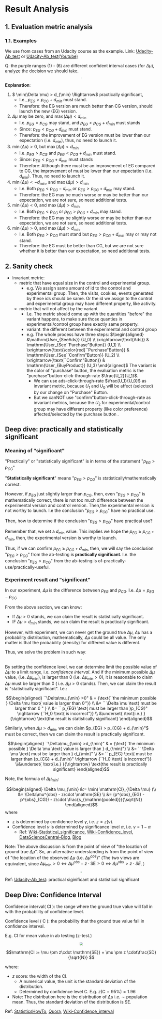 # Result Analysis

## 1. Evaluation metric analysis

### 1.1. Examples

We use from cases from an Udacity course as the example. Link: [Udacity-Ab_test](https://classroom.udacity.com/courses/ud257/lessons/4018018619/concepts/40043987150923) or [Udacity-Ab_test(Youtube)](https://youtu.be/6pGDwrJHitw)

Q: the purple ranges (1) - (6) are different confident interval cases (for $\Delta \mu$), analyze the decision we should take.

<div  align="center"><img src=./result_analysis_asset/confidence_interval_cases.png style = "zoom:15%"></div>

**Explanation**:

1. $ \min(\Delta \mu) > d_{\min} \Rightarrow$ practically significant, 
   - I.e., $p_{EG}>p_{CG}+d_{min}$ must stand.
   - Therefore: the EG version are much better than CG version, should launch the new (EG) version.
2. $\Delta \mu$ may be zero, and $\max(\Delta \mu) < d_{\min}$ 
   - I.e. $p_{EG}=p_{CG}$ may stand, and $p_{EG}<p_{CG}+d_{min}$ must stands
   - Since: $p_{EG}<p_{CG}+d_{min}$ must stand.
   - Therefore: the improvement of EG version must be lower than our expectation (i.e. $d_{\min}$), thus, no need to launch it.
3. $\min(\Delta \mu) >0$, but $\max(\Delta \mu) < d_{\min}$ 
   - I.e. $p_{EG}>p_{CG}$ and $p_{EG}<p_{CG}+d_{min}$ must stand.
   - Since: $p_{EG}<p_{CG}+d_{min}$ must stands
   - Therefore: Although there must be an improvement of EG compared to CG, the improvement of must be lower than our expectation (i.e. $d_{\min}$). Thus, no need to launch it.
4. $\min(\Delta \mu) <-d_{\min}$, and $\max(\Delta \mu) > d_{\min}$ 
   - I.e. Both $p_{EG}<p_{CG} - d_{\min}$ or $p_{EG}>p_{CG}+d_{min}$ may stand.
   - Therefore: the EG may be much worse or may be better than our expectation, we are not sure, so need additional tests.
5. $\min(\Delta \mu) <0$, and $\max(\Delta \mu) > d_{\min}$ 
   - I.e. Both $p_{EG}<p_{CG}$ or $p_{EG}>p_{CG}+d_{min}$ may stand.
   - Therefore: the EG may be slightly worse or may be better than our expectation, we are not sure, so need additional tests.
6. $\min(\Delta \mu) >0$, and $\max(\Delta \mu) > d_{\min}$ 
   - I.e. Both $p_{EG}>p_{CG}$ must stand but $p_{EG}>p_{CG}+d_{min}$ may or may not stand.
   - Therefore: the EG must be better than CG, but we are not sure whether it is better than our expectation, so need additional tests.

## 2. Sanity check

- Invariant metric: 
  - metric that have equal size in the control and experimental group.
    - e.g. We assign same amount of id to the control and experimental group. Then, the visits, cookies, events generated by these ids should be same. Or the id we assign to the control and experimental group may have different property, like activity.
  - metric that will not affect by the variant
    - I.e. The metric should come up with the quantities "before" the variant happens, to make sure those quanties in experimental/control group have exactly same property.
    - variant: the different between the experimental and control group
    - e.g. The whole process have three steps: 
      $\begin{aligned}
       &\mathrm{User_{SeeAds}} (U_0)
       \\
       \xrightarrow{\text{Ads}} & \mathrm{User_{See``Purchase"Button}} (U_1)
       \\
       \xrightarrow{\text{\color{red}``Purchase"Button}} & \mathrm{User_{See``Confirm"Button}} (U_2)
       \\
       \xrightarrow{\text{``Confirm"Button}} & \mathrm{User_{BuyProduct}} (U_3)
      \end{aligned}$
      The variant is the color of "purchase" button, the evaluation metric is the "purchase"button-click-through-rate $\frac{U_2}{U_1}$.
      - We can use ads-click-through-rate $\frac{U_1}{U_0}$ as invariant metric, because $U_1$ and $U_0$ will be affect (selected) by our change on "Purchase" Button.
      - But we canNOT use "confirm"button-click-through-rate as invariant metrics, because the $U_2$ for experimental/control group may have different property (like color preference) affected/selected by the purchase button .



## Deep dive: practically and statistically significant

### Meaning of "significant"

"Practically" or "statistically significant" is in terms of the statement "$p_{EG}>p_{CG}$"

"**Statistically significant**" means "$p_{EG}>p_{CG}$" is statistically/mathematically correct. 

However, if $p_{EG}$ just slightly larger than $p_{CG}$, then, even "$p_{EG}>p_{CG}$" is mathematically correct, there is not too much difference between the experimental version and control version. Then,the experimental version is not worthy to launch. I.e the conclusion "$p_{EG}>p_{CG}$" have no practical use.

Then, how to determine if the conclusion "$p_{EG}>p_{CG}$" have practical use?

Remember that, we set a $d_{\min}$ value. This implies we hope the $p_{EG} \geq p_{CG}+d_{\min}$, then, the experimental version is worthy to launch.

Thus, if we can confirm $p_{EG} \geq p_{CG}+d_{\min}$, then, we will say the conclusion "$p_{EG}>p_{CG}$" from the ab-testing is **practically significant**. I.e. the conclusion "$p_{EG}>p_{CG}$" from the ab-testing is of-practically-use/practically-useful.

### Experiment result and "significant"

In our experiment, $\Delta \mu$ is the difference between $p_{EG}$ and $p_{CG}$. I.e. $\Delta \mu = p_{EG} - p_{CG}$

From the above section, we can know:

- If $\Delta \mu>0$ stands, we can claim the result is statistically significant.
- IF $\Delta \mu>d_{min}$ stands, we can claim the result is practically significant.

However, with experiment, we can never get the ground true $\Delta \mu$, $\Delta \mu$ has a probability distribution, mathematically, $\Delta \mu$ could be all value. The only matter is that the probability (density) for different value is different.

Thus, we solve the problem in such way:

<div  align="center"><img src=./result_analysis_asset/statistically_and_practically_significant_1.jpeg style = "zoom:25%"></div>

 By setting the confidence level, we can determine limit the possible value of $\Delta \mu$ to a limit range, i.e. *confidence interval*. And if the minimum possible $\Delta \mu$ value, (i.e. $\Delta \mu_{\min}$), is larger than 0 (i.e. $\Delta \mu_{\min} > 0$), it is reasonable to claim $\Delta \mu$ must be larger than 0 ( i.e. $\Delta \mu >0$ stands). Then, we can claim the result is "statistically significant". I.e.:

$$\begin{aligned}
``\Delta\mu_{\min} >0" & = {\text{``the minimum possible } \Delta \mu \text{ value is larger than 0''}} 
\\ &= `` \Delta \mu \text{ must be larger than 0 "  } 
\\ &= `` p_{EG} \text{ must be larger than }p_{CG}" \rightarrow {``H_0 \text{ is incorrect"}}
\\ &\underset{ \text{i.e.} }{\rightarrow} \text{the result is statistically significant}
\end{aligned}$$

Similarly, when $\Delta \mu > d_{\min}$, we can claim $p_{EG} > p_{CG} + d_{\min}"$ must be correct, then we can claim the result is practically significant.

$$\begin{aligned}
``\Delta\mu_{\min} >d_{\min}" & = {\text{``the minimum possible } \Delta \mu \text{ value is larger than } d_{\min}"} 
\\ &= `` \Delta \mu \text{ must be larger than } d_{\min}"
\\ &= `` p_{EG} \text{ must be larger than }p_{CG} + d_{\min}" \rightarrow {``H_0 \text{ is incorrect"}}
\\&\underset{ \text{i.e.} }{\rightarrow} \text{the result is practically significant}
\end{aligned}$$

Note, the formula of $\Delta \mu_{\min}$:

$$\begin{aligned}
    \Delta \mu_{\min} &:= \min( \mathrm{CI}_{\Delta \mu} )\\ 
    &= \Delta\mu^{obs} - z\cdot \mathrm{SE} \\
    &= (p^{obs}_{EG} - p^{obs}_{CG}) - z\cdot \frac{s_{\mathrm{pooled}}}{\sqrt{N}} 
\end{aligned}$$
where 
- z is determined by confidence level $\gamma$, i.e. $z = z(\gamma)$.
- Confidence level $\gamma$ is determined by significance level $\alpha$, i.e. $\gamma = 1-\alpha$
  - Ref:  [Wiki-Statistical_significance](https://en.wikipedia.org/wiki/Statistical_significance), [Wiki-Confidence_level](https://en.wikipedia.org/wiki/Confidence_interval), [DataScienceCentral-Blog](https://www.datasciencecentral.com/profiles/blogs/significance-level-vs-confidence-level-vs-confidence-interval), [Blog](https://statisticsbyjim.com/hypothesis-testing/hypothesis-tests-confidence-intervals-levels/)


Note: The above discussion is from the point of view of "the location of ground true $\Delta \mu$". So, an alternative understanding is from the point of view of "the location of  the observed $\Delta \mu$ (i.e. $\Delta \mu^{obs}$)"
(The two views are equivalent, since $\Delta \mu_{\min} > 0 \Leftrightarrow \Delta\mu^{obs} - z\cdot\mathrm{SE}>0 \Leftrightarrow \Delta\mu^{obs} > z \cdot SE$. )

<div  align="center"><img src=./result_analysis_asset/statistically_and_practically_significant_2.jpeg style = "zoom:25%"></div>

<!-- 
When $\Delta \mu > 0$, we can infer that  ${``H_0 (p_{EG} = p_{CG} )\text{ is incorrect"}} $ or ${`` p_{EG} \text{ must be larger than }p_{CG}" }$, then we will say the statement "$p_{EG}>p_{CG}$" is statistically significant.



We made decision by the question whether 

$\Delta \mu_{\min}$ is understand as the smallest possible value for $\Delta \mu$, given the experiment, at certain confidence $\mathrm{C}$.  [Note: $z=z(\mathrm{C})$]

$\Delta \mu = p_{EG}-p_{CG}$ -->






<!-- This is because: -->



<!-- 
In our experiment, 

When $\Delta \mu > d_{\min}$: -->


<!-- The judgement "H_0 is wrong" is statistical significant when  -->

<!-- <div  align="center"><img src=./result_analysis_asset/statistically_and_practically_significant.jpeg style = "zoom:25%"></div> -->

Ref: [Udacity-Ab_test](https://classroom.udacity.com/courses/ud257/lessons/4018018619/concepts/40043987150923): practical siginificant and statistical significant

## Deep Dive: Confidence Interval

Confidence interval( $\mathrm{CI}$ ): the range where the ground true value will fall in with the probability of confidence level.

Confidence level ( $\mathrm{C}$ ): the probability that the ground true value fall in confidence interval.

E.g. $\mathrm{CI}$ for mean value in ab testing (z-test.)

<div  align="center"><img src=https://qph.fs.quoracdn.net/main-qimg-87329ae87bcf6e926acfec80f426aa6b.webp style = "zoom:60%"></div>

$$\mathrm{CI := \mu \pm z\cdot \mathrm{SE}} = \mu \pm z \cdot\frac{SD}{\sqrt{N}} $$

where:

- $z$ score: the width of the $\mathrm{CI}$. 
  - A numerical value, the unit is the standard deviation of the distribution. 
  - Determined by confidence level $\mathrm{C}$. E.g. $z(\mathrm{C} = 95\% ) =1.96$
- Note: The distribution here is the distribution of $\Delta \mu$ i.e. $\sim$ population mean. Thus, the standard deviation of the distribution is SE.


Ref: [StatisticsHowTo](https://www.statisticshowto.com/probability-and-statistics/confidence-interval/), [Quora](https://www.quora.com/What-is-the-difference-between-confidence-interval-and-confidence-level), [Wiki-Confidence_interval](https://en.wikipedia.org/wiki/Confidence_interval)
